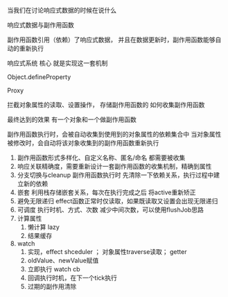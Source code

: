 当我们在讨论响应式数据的时候在说什么

响应式数据与副作用函数

副作用函数引用（依赖）了响应式数据，
并且在数据更新时，副作用函数能够自动的重新执行

响应式系统 核心 就是实现这一套机制

Object.defineProperty

Proxy

拦截对象属性的读取、设置操作，
存储副作用函数的  如何收集副作用函数

最终达到的效果
有一个对象和一个做副作用函数

副作用函数执行时，会被自动收集到使用到的对象属性的依赖集合中
当对象属性被修改时，会自动将该对象收集到的副作用函数重新执行

1. 副作用函数形式多样化、自定义名称、匿名/命名 都需要被收集
2. 响应关联精确度，需要重新设计一套副作用函数的收集机制，精确到属性
3. 分支切换与cleanup 副作用函数执行时 先清除一下依赖关系，执行过程中建立新的依赖
4. 嵌套 利用栈存储嵌套关系，每次在执行完成之后 将active重新矫正
5. 避免无限递归 effect函数正常时仅读取，如果既读取又设置会出现无限递归
6. 可调度 执行时机、方式、次数  减少中间次数，可以使用flushJob思路
8. 计算属性
   1. 懒计算 lazy
   2. 结果缓存
9. watch
   1. 实现，effect shceduler ； 对象属性traverse读取； getter
   2. oldValue、newValue赋值
   3. 立即执行 watch cb
   4. 回调执行时机，在下一个tick执行
   5. 过期的副作用清除
